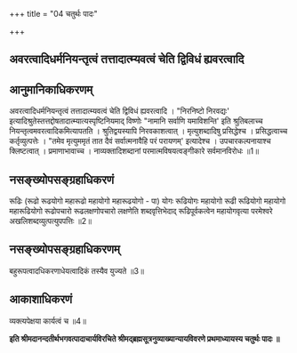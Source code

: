+++
title = "04 चतुर्थः पादः"

+++


## अवरत्वादिधर्मनियन्तृत्वं तत्तादात्म्यवत्वं चेति द्विविधं ह्यवरत्वादि

## आनुमानिकाधिकरणम्

अवरत्वादिधर्मनियन्तृत्वं तत्तादात्म्यवत्वं चेति द्विविधं ह्यवरत्वादि । "निरनिष्टो निरवद्यः' इत्यादिश्रुतेस्तत्तद्दोषतादात्म्यात्यस्पृष्टिनियमाद् विष्णोः "नामानि सर्वाणि यमाविशन्ति' इति श्रुतिबलाच्च नियन्तृत्वमवरत्वादिकमित्यापतति । श्रुतिद्वयस्यापि निरवकाशत्वात् । मृत्युशब्दादिषु प्रसिद्धेश्च । प्रसिद्धत्वाच्च कर्तृव्युत्पत्तेः । "तमेव मृत्युममृतं तात दैवं सर्वात्मनावैहि परं परायणम्' इत्यादेश्च । उपचारकल्पनायाश्च क्लिष्टत्वात् । प्रमाणाभावाच्च । नाव्यक्तादिशब्दानां परमात्मविषयत्वङ्गीकारे सर्वमानविरोधः ॥1॥

## नसङ्ख्योपसङ्ग्रहाधिकरणं

रूढिः (रूढो रूढयोगो महारूढो महायोगो महारूढयोगो - पा) योगः रूढियोगः महायोगो रूढी रूढियोगो महायोगो महारूढियोगो रूढोपचारो रूढलक्षणोपचारो लक्षणेति शब्दवृत्तिभेदाद् रूढिपूर्वकत्वेन महायोगवृत्या परमेश्वरे अखलिशब्दव्युत्पत्युपपत्तिः ॥2॥

## नसङ्ख्योपसङ्ग्रहाधिकरणम्

बहुरूपत्वादधिकरणाधेयत्वादिकं तस्यैव युज्यते ॥3॥

## आकाशाधिकरणं

व्यक्त्यपेक्षया कार्यत्वं च ॥4॥

**इति श्रीमदानन्दतीर्थभगवत्पादाचार्यविरचिते श्रीमद्ब्रह्मसूत्रनुव्याख्यान्यायविवरणे प्रथमाध्यायस्य चतुर्थः पादः ॥**

